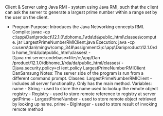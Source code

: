 Client & Server using Java RMI - system using Java RMI, such that the client can ask the server to generate a largest prime number within a range set by the user on the client.

- Program Purpose:
		Introduces the Java Networking concepts RMI.
Compile: javac -cp c:\app\Dan\product\12.1.0\dbhome_1\rda\da\public_html\classes\compute.
		 jar LargestPrimeNumberRMIClient.java
Execution: java -cp c:users\dan\mingw\comp_348\assignment3;c:\app\Dan\product\12.1.0\db
		   home_1\rda\da\public_html\classes\ -Djava.rmi.server.codebase=file:/c:/app/Dan
		   /product/12.1.0/dbhome_1/rda/da/public_html/classes/ -Djava.security.policy=cl
		   ient.policy LargestPrimeNumberRMIClient DanSamsung <range>
Notes:  The server side of the program is run from a different command prompt.
Classes: 
		LargestPrimeNumberRMIClient - includes all server functionality. Only has the main method.
Variables:
		name - String - used to store the name used to lookup the remote object
		registry - Registry - used to store remote reference to registry at server
		getPrime - LargestPrimeNumber - used to store remote object retrieved by looking up
				   name.
		prime - BigInteger - used to store result of invoking remote method
